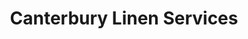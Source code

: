 ---
title: "Canterbury Linen Services"
url: /christchurch/canterbury-linen-services/
shop: Wäscherei
---